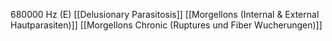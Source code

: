 680000 Hz (E)
[[Delusionary Parasitosis]]
[[Morgellons (Internal & External Hautparasiten)]]
[[Morgellons Chronic (Ruptures und Fiber Wucherungen)]]